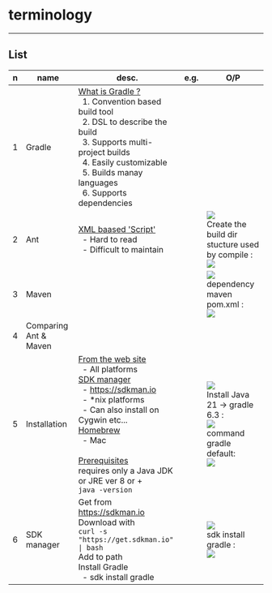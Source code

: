 # terminology

---

## List
|n|name|desc.|e.g.|O/P|
|-|----|-----|----|---|
|1|Gradle|<ins>What is Gradle ?</ins><br/>&ensp;1. Convention based build tool<br/>&ensp;2. DSL to describe the build<br/>&ensp;3. Supports multi-project builds<br/>&ensp;4. Easily customizable<br/>&ensp;5. Builds manay languages<br/>&ensp;6. Supports dependencies
|2|Ant|<ins>XML baased 'Script'</ins><br/>&ensp;- Hard to read<br/>&ensp;- Difficult to maintain||<img src="https://i.imgur.com/vCfibm9.png"><br/>Create the build dir stucture used by compile :<br/><img src="https://i.imgur.com/4apxUn3.png">|
|3|Maven|||<img src="https://i.imgur.com/K8waUL5.png"><br/>dependency maven pom.xml :<br/><img src="https://i.imgur.com/8i3r9lD.png">|
|4|Comparing Ant & Maven|
|5|Installation|<ins>From the web site</ins><br/>&ensp;- All platforms<br/><ins>SDK manager</ins><br/>&ensp;- https://sdkman.io<br/>&ensp;- *nix platforms<br/>&ensp;- Can also install on Cygwin etc...<br/><ins>Homebrew</ins><br/>&ensp;- Mac<br/><br/><ins>Prerequisites</ins><br/>requires only a Java JDK or JRE ver 8 or +<br/>`java -version`||<img src="https://i.imgur.com/Dy5im2R.png"><br/>Install Java 21 -> gradle 6.3 :<br/><img src="https://i.imgur.com/RwnREvx.png"><br/>command gradle default:<br/><img src="https://i.imgur.com/nAsypCa.png">|
|6|SDK manager|Get from https://sdkman.io<br/>Download with<br/>`curl -s "https://get.sdkman.io" \| bash`<br/>Add to path<br/>Install Gradle<br/>&ensp;- sdk install gradle||<img src="https://i.imgur.com/fC9oPVg.png"><br/>sdk install gradle :<br/><img src="https://i.imgur.com/DqYbg2n.png">|
